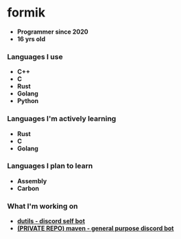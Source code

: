 # formik



- **Programmer since 2020**
- **16 yrs old**


### Languages I use

- **C++**
- **C**
- **Rust**
- **Golang**
- **Python**


### Languages I'm actively learning

- **Rust**
- **C**
- **Golang**

### Languages I plan to learn

- **Assembly**
- **Carbon**


### What I'm working on

- **[dutils - discord self bot](https://github.com/devbyformik/dutils)**
- **[(PRIVATE REPO) maven - general purpose discord bot](https://github.com/devbyformik/maven)**

